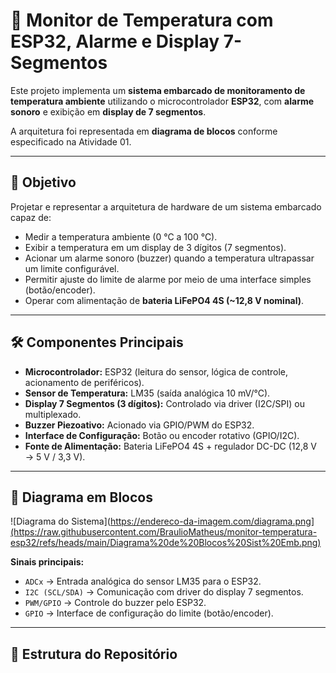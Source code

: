 # 📡 Monitor de Temperatura com ESP32, Alarme e Display 7-Segmentos

Este projeto implementa um **sistema embarcado de monitoramento de temperatura ambiente** utilizando o microcontrolador **ESP32**, com **alarme sonoro** e exibição em **display de 7 segmentos**.  

A arquitetura foi representada em **diagrama de blocos** conforme especificado na Atividade 01.

---

## 🎯 Objetivo
Projetar e representar a arquitetura de hardware de um sistema embarcado capaz de:
- Medir a temperatura ambiente (0 °C a 100 °C).
- Exibir a temperatura em um display de 3 dígitos (7 segmentos).
- Acionar um alarme sonoro (buzzer) quando a temperatura ultrapassar um limite configurável.
- Permitir ajuste do limite de alarme por meio de uma interface simples (botão/encoder).
- Operar com alimentação de **bateria LiFePO4 4S (~12,8 V nominal)**.

---

## 🛠️ Componentes Principais
- **Microcontrolador:** ESP32 (leitura do sensor, lógica de controle, acionamento de periféricos).
- **Sensor de Temperatura:** LM35 (saída analógica 10 mV/°C).
- **Display 7 Segmentos (3 dígitos):** Controlado via driver (I2C/SPI) ou multiplexado.
- **Buzzer Piezoativo:** Acionado via GPIO/PWM do ESP32.
- **Interface de Configuração:** Botão ou encoder rotativo (GPIO/I2C).
- **Fonte de Alimentação:** Bateria LiFePO4 4S + regulador DC-DC (12,8 V → 5 V / 3,3 V).

---

## 🔌 Diagrama em Blocos

![Diagrama do Sistema](https://endereco-da-imagem.com/diagrama.png](https://raw.githubusercontent.com/BraulioMatheus/monitor-temperatura-esp32/refs/heads/main/Diagrama%20de%20Blocos%20Sist%20Emb.png)

**Sinais principais:**
- `ADCx` → Entrada analógica do sensor LM35 para o ESP32.  
- `I2C (SCL/SDA)` → Comunicação com driver do display 7 segmentos.  
- `PWM/GPIO` → Controle do buzzer pelo ESP32.  
- `GPIO` → Interface de configuração do limite (botão/encoder).  

---

## 📂 Estrutura do Repositório


